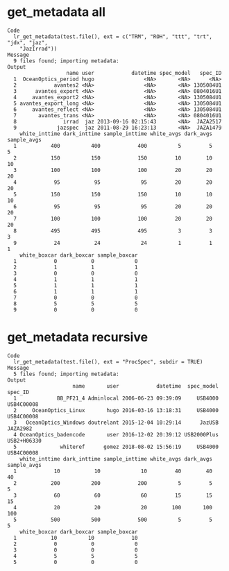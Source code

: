 # get_metadata all

    Code
      lr_get_metadata(test.file(), ext = c("TRM", "ROH", "ttt", "trt", "jdx", "jaz",
        "JazIrrad"))
    Message
      9 files found; importing metadata:
    Output
                       name user            datetime spec_model   spec_ID
      1  OceanOptics_period hugo                <NA>       <NA>      <NA>
      2            avantes2 <NA>                <NA>       <NA> 1305084U1
      3      avantes_export <NA>                <NA>       <NA> 0804016U1
      4     avantes_export2 <NA>                <NA>       <NA> 1305084U1
      5 avantes_export_long <NA>                <NA>       <NA> 1305084U1
      6     avantes_reflect <NA>                <NA>       <NA> 1305084U1
      7       avantes_trans <NA>                <NA>       <NA> 0804016U1
      8               irrad  jaz 2013-09-16 02:15:43       <NA>  JAZA2517
      9             jazspec  jaz 2011-08-29 16:23:13       <NA>  JAZA1479
        white_inttime dark_inttime sample_inttime white_avgs dark_avgs sample_avgs
      1           400          400            400          5         5           5
      2           150          150            150         10        10          10
      3           100          100            100         20        20          20
      4            95           95             95         20        20          20
      5           150          150            150         10        10          10
      6            95           95             95         20        20          20
      7           100          100            100         20        20          20
      8           495          495            495          3         3           3
      9            24           24             24          1         1           1
        white_boxcar dark_boxcar sample_boxcar
      1            0           0             0
      2            1           1             1
      3            0           0             0
      4            1           1             1
      5            1           1             1
      6            1           1             1
      7            0           0             0
      8            5           5             5
      9            0           0             0

# get_metadata recursive

    Code
      lr_get_metadata(test.file(), ext = "ProcSpec", subdir = TRUE)
    Message
      5 files found; importing metadata:
    Output
                         name       user            datetime  spec_model     spec_ID
      1             BB_PF21_4 Adminlocal 2006-06-23 09:39:09     USB4000  USB4C00008
      2     OceanOptics_Linux       hugo 2016-03-16 13:18:31     USB4000  USB4C00008
      3   OceanOptics_Windows doutrelant 2015-12-04 10:29:14      JazUSB    JAZA2982
      4 OceanOptics_badencode       user 2016-12-02 20:39:12 USB2000Plus USB2+H06330
      5              whiteref      gomez 2018-08-02 15:56:19     USB4000  USB4C00008
        white_inttime dark_inttime sample_inttime white_avgs dark_avgs sample_avgs
      1            10           10             10         40        40          40
      2           200          200            200          5         5           5
      3            60           60             60         15        15          15
      4            20           20             20        100       100         100
      5           500          500            500          5         5           5
        white_boxcar dark_boxcar sample_boxcar
      1           10          10            10
      2            0           0             0
      3            0           0             0
      4            5           5             5
      5            0           0             0

